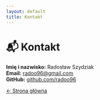 ```yaml
---
layout: default
title: Kontakt
---
```


# 📬 Kontakt

**Imię i nazwisko:** Radosław Szydziak  
**Email:** [radoo96@gmail.com](mailto:radoo96@gmail.com)  
**GitHub:** [github.com/radoo96](https://github.com/radoo96)

[← Strona główna](index.md)
